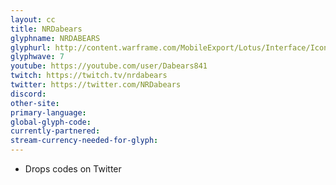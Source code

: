 ```yaml
---
layout: cc
title: NRDabears
glyphname: NRDABEARS
glyphurl: http://content.warframe.com/MobileExport/Lotus/Interface/Icons/Player/ContentCreators/NRDabears.png
glyphwave: 7
youtube: https://youtube.com/user/Dabears841
twitch: https://twitch.tv/nrdabears
twitter: https://twitter.com/NRDabears
discord: 
other-site: 
primary-language: 
global-glyph-code: 
currently-partnered: 
stream-currency-needed-for-glyph: 
---
```

* Drops codes on Twitter
